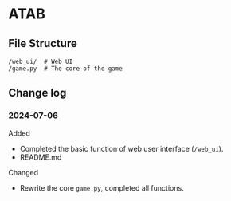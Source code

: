 # ATAB

## File Structure
```
/web_ui/  # Web UI
/game.py  # The core of the game
```

## Change log

### 2024-07-06

Added
* Completed the basic function of web user interface (`/web_ui`).
* README.md

Changed
* Rewrite the core `game.py`, completed all functions.
